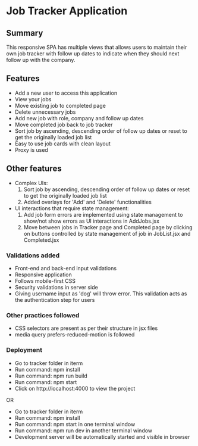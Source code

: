 # Job Tracker Application

## Summary

This responsive SPA has multiple views that allows users to maintain their own job tracker with follow up dates to indicate when they should next follow up with the company.


## Features

- Add a new user to access this application
- View your jobs
- Move existing job to completed page
- Delete unnecessary jobs
- Add new job with role, company and follow up dates
- Move completed job back to job tracker
- Sort job by ascending, descending order of follow up dates or reset to get the originally loaded job list
- Easy to use job cards with clean layout
- Proxy is used


## Other features

- Complex UIs:
  1. Sort job by ascending, descending order of follow up dates or reset to get the originally loaded job list
  2. Added overlays for 'Add' and 'Delete' functionalities
- UI interactions that require state management: 
  1. Add job form errors are implemented using state management to show/not show errors as UI interactions in AddJobs.jsx
  2. Move between jobs in Tracker page and Completed page by clicking on buttons controlled by state management of job in JobList.jsx and Completed.jsx


### Validations added

- Front-end and back-end input validations
- Responsive application
- Follows mobile-first CSS
- Security validations in server side
- Giving username input as 'dog' will throw error. This validation acts as the authentication step for users


### Other practices followed

- CSS selectors are present as per their structure in jsx files
- media query prefers-reduced-motion is followed


### Deployment

- Go to tracker folder in iterm
- Run command: npm install
- Run command: npm run build
- Run command: npm start
- Click on http://localhost:4000 to view the project

OR

- Go to tracker folder in iterm
- Run command: npm install
- Run command: npm start in one terminal window
- Run command: npm run dev in another terminal window
- Development server will be automatically started and visible in browser

